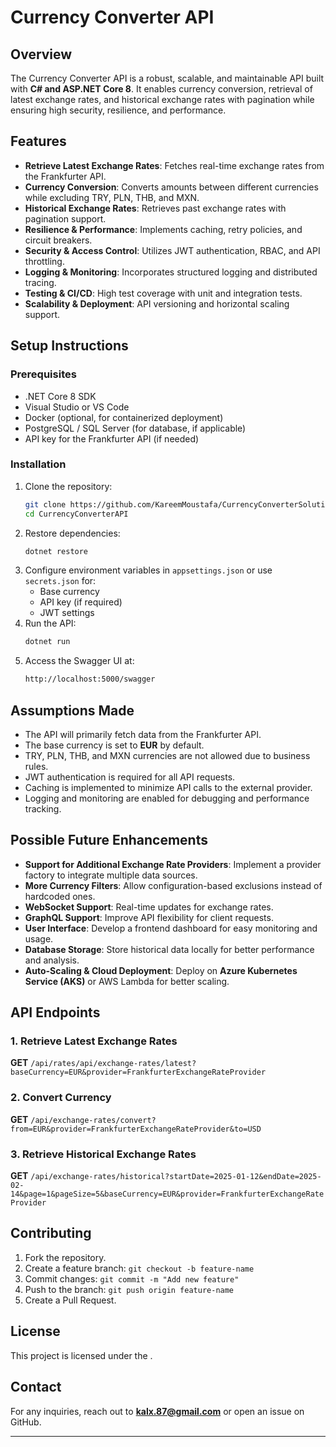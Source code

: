 # Currency Converter API

## Overview

The Currency Converter API is a robust, scalable, and maintainable API built with **C# and ASP.NET Core 8**. It enables currency conversion, retrieval of latest exchange rates, and historical exchange rates with pagination while ensuring high security, resilience, and performance.

## Features

- **Retrieve Latest Exchange Rates**: Fetches real-time exchange rates from the Frankfurter API.
- **Currency Conversion**: Converts amounts between different currencies while excluding TRY, PLN, THB, and MXN.
- **Historical Exchange Rates**: Retrieves past exchange rates with pagination support.
- **Resilience & Performance**: Implements caching, retry policies, and circuit breakers.
- **Security & Access Control**: Utilizes JWT authentication, RBAC, and API throttling.
- **Logging & Monitoring**: Incorporates structured logging and distributed tracing.
- **Testing & CI/CD**: High test coverage with unit and integration tests.
- **Scalability & Deployment**: API versioning and horizontal scaling support.

## Setup Instructions

### Prerequisites

- .NET Core 8 SDK
- Visual Studio or VS Code
- Docker (optional, for containerized deployment)
- PostgreSQL / SQL Server (for database, if applicable)
- API key for the Frankfurter API (if needed)

### Installation

1. Clone the repository:
   ```sh
   git clone https://github.com/KareemMoustafa/CurrencyConverterSolutionV1.git
   cd CurrencyConverterAPI
   ```
2. Restore dependencies:
   ```sh
   dotnet restore
   ```
3. Configure environment variables in `appsettings.json` or use `secrets.json` for:
   - Base currency
   - API key (if required)
   - JWT settings
4. Run the API:
   ```sh
   dotnet run
   ```
5. Access the Swagger UI at:
   ```sh
   http://localhost:5000/swagger
   ```

## Assumptions Made

- The API will primarily fetch data from the Frankfurter API.
- The base currency is set to **EUR** by default.
- TRY, PLN, THB, and MXN currencies are not allowed due to business rules.
- JWT authentication is required for all API requests.
- Caching is implemented to minimize API calls to the external provider.
- Logging and monitoring are enabled for debugging and performance tracking.

## Possible Future Enhancements

- **Support for Additional Exchange Rate Providers**: Implement a provider factory to integrate multiple data sources.
- **More Currency Filters**: Allow configuration-based exclusions instead of hardcoded ones.
- **WebSocket Support**: Real-time updates for exchange rates.
- **GraphQL Support**: Improve API flexibility for client requests.
- **User Interface**: Develop a frontend dashboard for easy monitoring and usage.
- **Database Storage**: Store historical data locally for better performance and analysis.
- **Auto-Scaling & Cloud Deployment**: Deploy on **Azure Kubernetes Service (AKS)** or AWS Lambda for better scaling.

## API Endpoints

### 1. Retrieve Latest Exchange Rates

**GET** `/api/rates/api/exchange-rates/latest?baseCurrency=EUR&provider=FrankfurterExchangeRateProvider`

### 2. Convert Currency

**GET** `/api/exchange-rates/convert?from=EUR&provider=FrankfurterExchangeRateProvider&to=USD`

### 3. Retrieve Historical Exchange Rates

**GET** `/api/exchange-rates/historical?startDate=2025-01-12&endDate=2025-02-14&page=1&pageSize=5&baseCurrency=EUR&provider=FrankfurterExchangeRateProvider`

## Contributing

1. Fork the repository.
2. Create a feature branch: `git checkout -b feature-name`
3. Commit changes: `git commit -m "Add new feature"`
4. Push to the branch: `git push origin feature-name`
5. Create a Pull Request.

## License

This project is licensed under the .

## Contact

For any inquiries, reach out to **kalx.87@gmail.com** or open an issue on GitHub.

---
